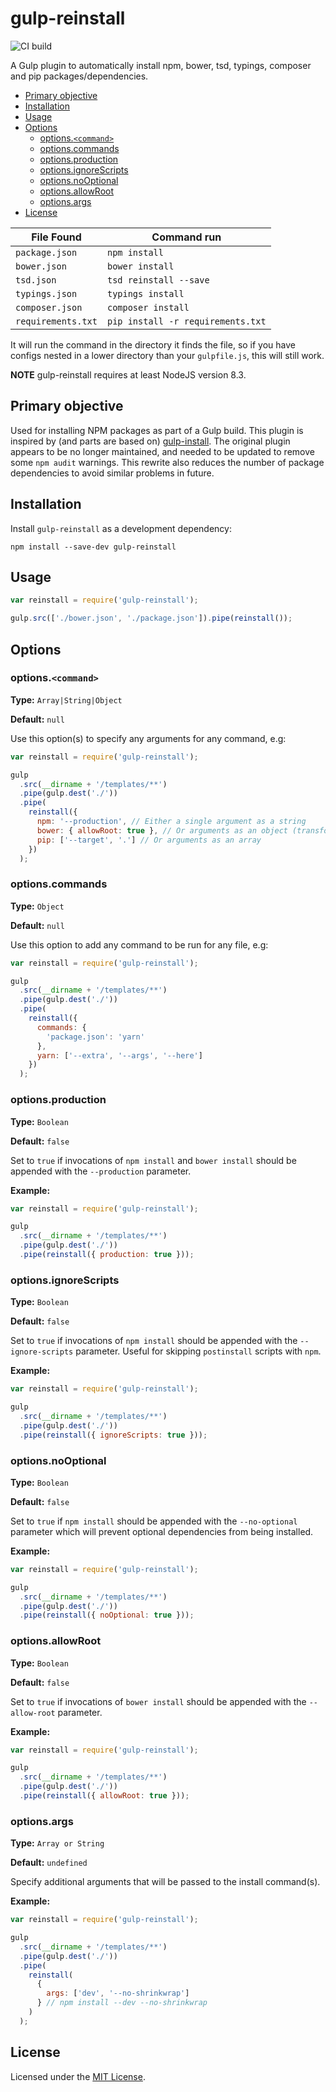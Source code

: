 # gulp-reinstall

![CI build](https://github.com/richtea/gulp-reinstall/workflows/CI%20build/badge.svg)

A Gulp plugin to automatically install npm, bower, tsd, typings, composer and pip packages/dependencies.

<!-- TOC depthfrom:2 updateonsave:false -->

- [Primary objective](#primary-objective)
- [Installation](#installation)
- [Usage](#usage)
- [Options](#options)
  - [options.`<command>`](#optionscommand)
  - [options.commands](#optionscommands)
  - [options.production](#optionsproduction)
  - [options.ignoreScripts](#optionsignorescripts)
  - [options.noOptional](#optionsnooptional)
  - [options.allowRoot](#optionsallowroot)
  - [options.args](#optionsargs)
- [License](#license)

<!-- /TOC -->

| File Found         | Command run                       |
| ------------------ | --------------------------------- |
| `package.json`     | `npm install`                     |
| `bower.json`       | `bower install`                   |
| `tsd.json`         | `tsd reinstall --save`            |
| `typings.json`     | `typings install`                 |
| `composer.json`    | `composer install`                |
| `requirements.txt` | `pip install -r requirements.txt` |

It will run the command in the directory it finds the file, so if you have configs nested in a lower directory than your `gulpfile.js`, this will still work.

**NOTE** gulp-reinstall requires at least NodeJS version 8.3.

## Primary objective

Used for installing NPM packages as part of a Gulp build. This plugin is inspired by (and parts are based on) [gulp-install](https://github.com/slushjs/gulp-install). The original plugin appears to be no longer maintained, and needed to be updated to remove some `npm audit` warnings. This rewrite also reduces the number of package dependencies to avoid similar problems in future.

## Installation

Install `gulp-reinstall` as a development dependency:

```shell
npm install --save-dev gulp-reinstall
```

## Usage

```javascript
var reinstall = require('gulp-reinstall');

gulp.src(['./bower.json', './package.json']).pipe(reinstall());
```

## Options

### options.`<command>`

**Type:** `Array|String|Object`

**Default:** `null`

Use this option(s) to specify any arguments for any command, e.g:

```javascript
var reinstall = require('gulp-reinstall');

gulp
  .src(__dirname + '/templates/**')
  .pipe(gulp.dest('./'))
  .pipe(
    reinstall({
      npm: '--production', // Either a single argument as a string
      bower: { allowRoot: true }, // Or arguments as an object (transformed using Dargs: https://www.npmjs.com/package/dargs)
      pip: ['--target', '.'] // Or arguments as an array
    })
  );
```

### options.commands

**Type:** `Object`

**Default:** `null`

Use this option to add any command to be run for any file, e.g:

```javascript
var reinstall = require('gulp-reinstall');

gulp
  .src(__dirname + '/templates/**')
  .pipe(gulp.dest('./'))
  .pipe(
    reinstall({
      commands: {
        'package.json': 'yarn'
      },
      yarn: ['--extra', '--args', '--here']
    })
  );
```

### options.production

**Type:** `Boolean`

**Default:** `false`

Set to `true` if invocations of `npm install` and `bower install` should be appended with the `--production` parameter.

**Example:**

```javascript
var reinstall = require('gulp-reinstall');

gulp
  .src(__dirname + '/templates/**')
  .pipe(gulp.dest('./'))
  .pipe(reinstall({ production: true }));
```

### options.ignoreScripts

**Type:** `Boolean`

**Default:** `false`

Set to `true` if invocations of `npm install` should be appended with the `--ignore-scripts` parameter. Useful for skipping `postinstall` scripts with `npm`.

**Example:**

```javascript
var reinstall = require('gulp-reinstall');

gulp
  .src(__dirname + '/templates/**')
  .pipe(gulp.dest('./'))
  .pipe(reinstall({ ignoreScripts: true }));
```

### options.noOptional

**Type:** `Boolean`

**Default:** `false`

Set to `true` if `npm install` should be appended with the `--no-optional` parameter which will prevent optional dependencies from being installed.

**Example:**

```javascript
var reinstall = require('gulp-reinstall');

gulp
  .src(__dirname + '/templates/**')
  .pipe(gulp.dest('./'))
  .pipe(reinstall({ noOptional: true }));
```

### options.allowRoot

**Type:** `Boolean`

**Default:** `false`

Set to `true` if invocations of `bower install` should be appended with the `--allow-root` parameter.

**Example:**

```javascript
var reinstall = require('gulp-reinstall');

gulp
  .src(__dirname + '/templates/**')
  .pipe(gulp.dest('./'))
  .pipe(reinstall({ allowRoot: true }));
```

### options.args

**Type:** `Array or String`

**Default:** `undefined`

Specify additional arguments that will be passed to the install command(s).

**Example:**

```javascript
var reinstall = require('gulp-reinstall');

gulp
  .src(__dirname + '/templates/**')
  .pipe(gulp.dest('./'))
  .pipe(
    reinstall(
      {
        args: ['dev', '--no-shrinkwrap']
      } // npm install --dev --no-shrinkwrap
    )
  );
```

## License

Licensed under the [MIT License](./LICENSE).

